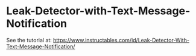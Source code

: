 # Leak-Detector-with-Text-Message-Notification
See the tutorial at:
https://www.instructables.com/id/Leak-Detector-With-Text-Message-Notification/
